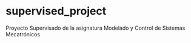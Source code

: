 # supervised_project
Proyecto Supervisado de la asignatura Modelado y Control de Sistemas Mecatrónicos
